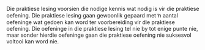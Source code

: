 Die praktiese lesing voorsien die nodige kennis wat nodig is vir die praktiese
oefening. Die praktiese lesing gaan gewoonlik gepaard met ŉ aantal oefeninge wat gedoen kan
word ter voorbereiding vir die praktiese oefening. Die oefeninge in die praktiese lesing tel nie by tot
enige punte nie, maar sonder hierdie oefeninge gaan die praktiese oefening nie suksesvol voltooi
kan word nie.
